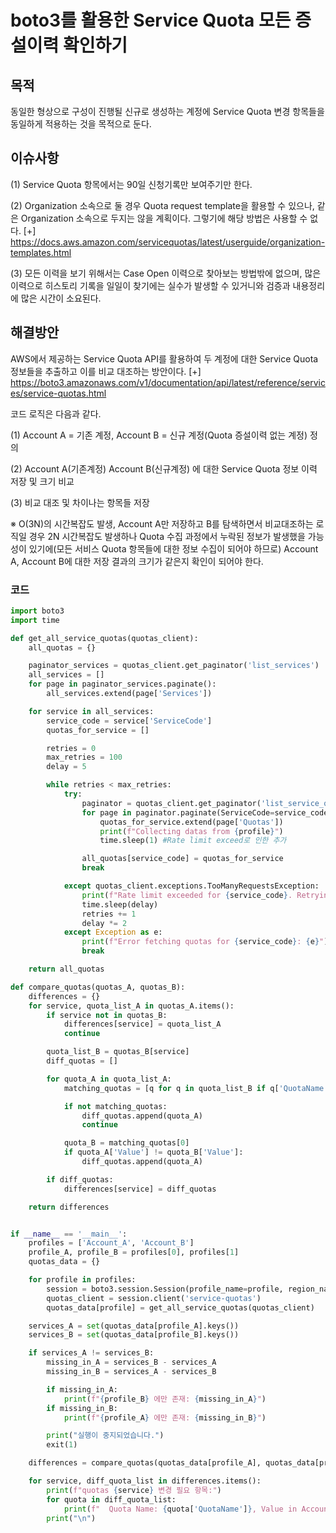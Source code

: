 # boto3를 활용한 Service Quota 모든 증설이력 확인하기

## 목적
동일한 형상으로 구성이 진행될 신규로 생성하는 계정에 Service Quota 변경 항목들을 동일하게 적용하는 것을 목적으로 둔다.

## 이슈사항
(1) Service Quota 항목에서는 90일 신청기록만 보여주기만 한다.

(2) Organization 소속으로 둘 경우 Quota request template을 활용할 수 있으나, 같은 Organization 소속으로 두지는 않을 계획이다. 그렇기에 해당 방법은 사용할 수 없다.
[+] https://docs.aws.amazon.com/servicequotas/latest/userguide/organization-templates.html

(3) 모든 이력을 보기 위해서는 Case Open 이력으로 찾아보는 방법밖에 없으며, 많은 이력으로 히스토리 기록을 일일이 찾기에는 실수가 발생할 수 있거니와 검증과 내용정리에 많은 시간이 소요된다.


## 해결방안
AWS에서 제공하는 Service Quota API를 활용하여 두 계정에 대한 Service Quota 정보들을 추출하고 이를 비교 대조하는 방안이다.
[+] https://boto3.amazonaws.com/v1/documentation/api/latest/reference/services/service-quotas.html

코드 로직은 다음과 같다.

(1) Account A = 기존 계정, Account B = 신규 계정(Quota 증설이력 없는 계정) 정의

(2) Account A(기존계정) Account B(신규계정) 에 대한 Service Quota 정보 이력 저장 및 크기 비교

(3) 비교 대조 및 차이나는 항목들 저장

※ O(3N)의 시간복잡도 발생, Account A만 저장하고 B를 탐색하면서 비교대조하는 로직일 경우 2N 시간복잡도 발생하나 Quota 수집 과정에서 누락된 정보가 발생했을 가능성이 있기에(모든 서비스 Quota 항목들에 대한 정보 수집이 되어야 하므로) Account A, Account B에 대한 저장 결과의 크기가 같은지 확인이 되어야 한다.


### 코드
```python
import boto3
import time

def get_all_service_quotas(quotas_client):
    all_quotas = {}

    paginator_services = quotas_client.get_paginator('list_services')
    all_services = []
    for page in paginator_services.paginate():
        all_services.extend(page['Services'])

    for service in all_services:
        service_code = service['ServiceCode']
        quotas_for_service = []

        retries = 0
        max_retries = 100
        delay = 5

        while retries < max_retries:
            try:
                paginator = quotas_client.get_paginator('list_service_quotas')
                for page in paginator.paginate(ServiceCode=service_code):
                    quotas_for_service.extend(page['Quotas'])
                    print(f"Collecting datas from {profile}")
                    time.sleep(1) #Rate limit exceed로 인한 추가

                all_quotas[service_code] = quotas_for_service
                break

            except quotas_client.exceptions.TooManyRequestsException:
                print(f"Rate limit exceeded for {service_code}. Retrying in {delay} seconds.")
                time.sleep(delay)
                retries += 1
                delay *= 2
            except Exception as e:
                print(f"Error fetching quotas for {service_code}: {e}")
                break

    return all_quotas

def compare_quotas(quotas_A, quotas_B):
    differences = {}
    for service, quota_list_A in quotas_A.items():
        if service not in quotas_B:
            differences[service] = quota_list_A
            continue

        quota_list_B = quotas_B[service]
        diff_quotas = []

        for quota_A in quota_list_A:
            matching_quotas = [q for q in quota_list_B if q['QuotaName'] == quota_A['QuotaName']]

            if not matching_quotas:
                diff_quotas.append(quota_A)
                continue

            quota_B = matching_quotas[0]
            if quota_A['Value'] != quota_B['Value']:
                diff_quotas.append(quota_A)

        if diff_quotas:
            differences[service] = diff_quotas

    return differences


if __name__ == '__main__':
    profiles = ['Account_A', 'Account_B']
    profile_A, profile_B = profiles[0], profiles[1]
    quotas_data = {}

    for profile in profiles:
        session = boto3.session.Session(profile_name=profile, region_name='us-east-1')
        quotas_client = session.client('service-quotas')
        quotas_data[profile] = get_all_service_quotas(quotas_client)

    services_A = set(quotas_data[profile_A].keys())
    services_B = set(quotas_data[profile_B].keys())

    if services_A != services_B:
        missing_in_A = services_B - services_A
        missing_in_B = services_A - services_B

        if missing_in_A:
            print(f"{profile_B} 에만 존재: {missing_in_A}")
        if missing_in_B:
            print(f"{profile_A} 에만 존재: {missing_in_B}")

        print("실행이 중지되었습니다.")
        exit(1)

    differences = compare_quotas(quotas_data[profile_A], quotas_data[profile_B])

    for service, diff_quota_list in differences.items():
        print(f"quotas {service} 변경 필요 항목:")
        for quota in diff_quota_list:
            print(f"  Quota Name: {quota['QuotaName']}, Value in Account_A: {quota['Value']}")
        print("\n")
